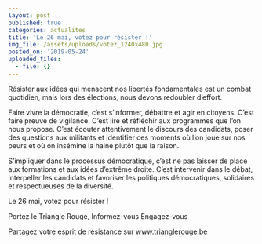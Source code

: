 ```yaml
---
layout: post
published: true
categories: actualites
title: 'Le 26 mai, votez pour résister !'
img_file: /assets/uploads/votez_1240x480.jpg
posted_on: '2019-05-24'
uploaded_files:
  - file: {}
---
```

Résister aux idées qui menacent nos libertés fondamentales est un combat quotidien, mais lors des élections, nous devons redoubler d’effort.

Faire vivre la démocratie, c’est s’informer, débattre et agir en citoyens. C’est faire preuve de vigilance. C’est lire et réfléchir aux programmes que l’on nous propose. C’est écouter attentivement le discours des candidats, poser des questions aux militants et identifier ces moments où l’on joue sur nos peurs et où on insémine la haine plutôt que la raison.

S’impliquer dans le processus démocratique, c’est ne pas 
laisser de place aux formations et aux idées d’extrême droite. C’est intervenir dans le débat, interpeller les candidats et favoriser les politiques démocratiques, solidaires et respectueuses de la diversité.

Le 26 mai, votez pour résister !

Portez le Triangle Rouge, 
Informez-vous
Engagez-vous

Partagez votre esprit de résistance sur 
www.trianglerouge.be 

